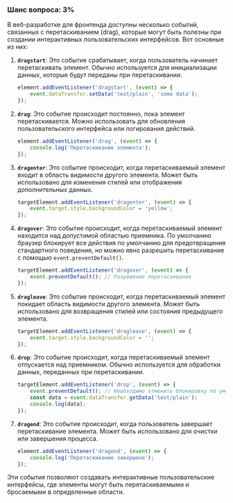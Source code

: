 ### Шанс вопроса: 3%

В веб-разработке для фронтенда доступны несколько событий, связанных с перетаскиванием (drag), которые могут быть полезны при создании интерактивных пользовательских интерфейсов. Вот основные из них:

1. **`dragstart`**: Это событие срабатывает, когда пользователь начинает перетаскивать элемент. Обычно используется для инициализации данных, которые будут переданы при перетаскивании.
   ```javascript
   element.addEventListener('dragstart', (event) => {
       event.dataTransfer.setData('text/plain', 'some data');
   });
   ```

2. **`drag`**: Это событие происходит постоянно, пока элемент перетаскивается. Можно использовать для обновления пользовательского интерфейса или логирования действий.
   ```javascript
   element.addEventListener('drag', (event) => {
       console.log('Перетаскивание элемента');
   });
   ```

3. **`dragenter`**: Это событие происходит, когда перетаскиваемый элемент входит в область видимости другого элемента. Может быть использовано для изменения стилей или отображения дополнительных данных.
   ```javascript
   targetElement.addEventListener('dragenter', (event) => {
       event.target.style.backgroundColor = 'yellow';
   });
   ```

4. **`dragover`**: Это событие происходит, когда перетаскиваемый элемент находится над допустимой областью приемника. По умолчанию браузер блокирует все действия по умолчанию для предотвращения стандартного поведения, но можно явно разрешить перетаскивание с помощью `event.preventDefault()`.
   ```javascript
   targetElement.addEventListener('dragover', (event) => {
       event.preventDefault(); // Разрешение перетаскивания
   });
   ```

5. **`dragleave`**: Это событие происходит, когда перетаскиваемый элемент покидает область видимости другого элемента. Может быть использовано для возвращения стилей или состояния предыдущего элемента.
   ```javascript
   targetElement.addEventListener('dragleave', (event) => {
       event.target.style.backgroundColor = '';
   });
   ```

6. **`drop`**: Это событие происходит, когда перетаскиваемый элемент отпускается над приемником. Обычно используется для обработки данных, переданных при перетаскивании.
   ```javascript
   targetElement.addEventListener('drop', (event) => {
       event.preventDefault(); // Необходимо отменить блокировку по умолчанию
       const data = event.dataTransfer.getData('text/plain');
       console.log(data);
   });
   ```

7. **`dragend`**: Это событие происходит, когда пользователь завершает перетаскивание элемента. Может быть использовано для очистки или завершения процесса.
   ```javascript
   element.addEventListener('dragend', (event) => {
       console.log('Перетаскивание завершено');
   });
   ```

Эти события позволяют создавать интерактивные пользовательские интерфейсы, где элементы могут быть перетаскиваемыми и бросаемыми в определенные области.